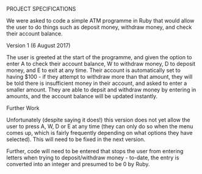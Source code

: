 PROJECT SPECIFICATIONS

We were asked to code a simple ATM programme in Ruby that would allow the user to do things such as deposit money, withdraw money, and check their account balance.

Version 1 (6 August 2017)

The user is greeted at the start of the programme, and given the option to enter A to check their account balance, W to withdraw money, D to deposit money, and E to exit at any time. Their account is automatically set to having $100 - if they attempt to withdraw more than that amount, they will be told there is insufficient money in their account, and asked to enter a smaller amount. They are able to depsit and withdraw money by entering in amounts, and the account balance will be updated instantly.

Further Work

Unfortunately (despite saying it does!) this version does not yet allow the user to press A, W, D or E at any time (they can only do so when the menu comes up, which is fairly frequently depending on what options they have selected). This will need to be fixed in the next version.

Further, code will need to be entered that stops the user from entering letters when trying to deposit/withdraw money - to-date, the entry is converted into an integer and presumed to be 0 by Ruby.